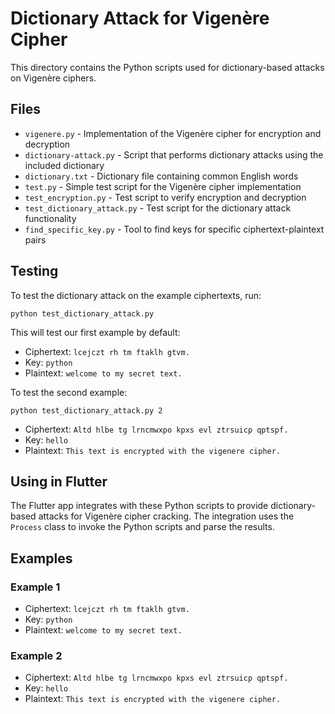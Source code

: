 # Dictionary Attack for Vigenère Cipher

This directory contains the Python scripts used for dictionary-based attacks on Vigenère ciphers.

## Files

- `vigenere.py` - Implementation of the Vigenère cipher for encryption and decryption
- `dictionary-attack.py` - Script that performs dictionary attacks using the included dictionary
- `dictionary.txt` - Dictionary file containing common English words
- `test.py` - Simple test script for the Vigenère cipher implementation
- `test_encryption.py` - Test script to verify encryption and decryption
- `test_dictionary_attack.py` - Test script for the dictionary attack functionality
- `find_specific_key.py` - Tool to find keys for specific ciphertext-plaintext pairs

## Testing

To test the dictionary attack on the example ciphertexts, run:

```
python test_dictionary_attack.py
```

This will test our first example by default:
- Ciphertext: `lcejczt rh tm ftaklh gtvm.`
- Key: `python`
- Plaintext: `welcome to my secret text.`

To test the second example:

```
python test_dictionary_attack.py 2
```

- Ciphertext: `Altd hlbe tg lrncmwxpo kpxs evl ztrsuicp qptspf.`
- Key: `hello`
- Plaintext: `This text is encrypted with the vigenere cipher.`

## Using in Flutter

The Flutter app integrates with these Python scripts to provide dictionary-based attacks for Vigenère cipher cracking. The integration uses the `Process` class to invoke the Python scripts and parse the results.

## Examples

### Example 1
- Ciphertext: `lcejczt rh tm ftaklh gtvm.`
- Key: `python`
- Plaintext: `welcome to my secret text.`

### Example 2
- Ciphertext: `Altd hlbe tg lrncmwxpo kpxs evl ztrsuicp qptspf.`
- Key: `hello`
- Plaintext: `This text is encrypted with the vigenere cipher.` 